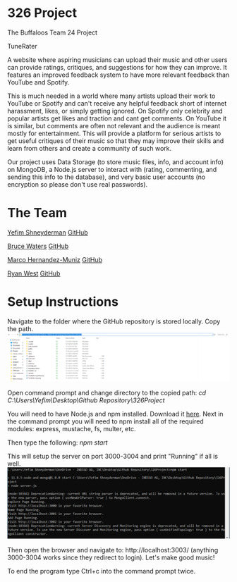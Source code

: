 # 326 Project
The Buffaloos
Team 24 Project

TuneRater

A website where aspiring musicians can upload their music and other users can provide ratings, critiques, and suggestions for how they can improve. It features an improved feedback system to have more relevant feedback than YouTube and Spotify.

This is much needed in a world where many artists upload their work to YouTube or Spotify and can't receive any helpful feedback short of internet harassment, likes, or simply getting ignored. On Spotify only celebrity and popular artists get likes and traction and cant get comments. On YouTube it is similar, but comments are often not relevant and the audience is meant mostly for entertainment. This will provide a platform for serious artists to get useful critiques of their music so that they may improve their skills and learn from others and create a community of such work.

Our project uses Data Storage (to store music files, info, and account info) on MongoDB, a Node.js server to interact with (rating, commenting, and sending this info to the database), and very basic user accounts (no encryption so please don't use real passwords).

# The Team

[Yefim Shneyderman](/team/Yefim.md) [GitHub](https://github.com/yshneyderman)

[Bruce Waters](/team/Bruce.md) [GitHub](https://github.com/watersbruce)

[Marco Hernandez-Muniz](/team/Marco.md) [GitHub](https://github.com/marcohmuniz)

[Ryan West](/team/Ryan.md) [GitHub](https://github.com/rdwestinator)

# Setup Instructions

Navigate to the folder where the GitHub repository is stored locally. Copy the path.
![FS](fs.png)

Open command prompt and change directory to the copied path:
    *cd C:\Users\Yefim\Desktop\Github Repository\326Project*

You will need to have Node.js and npm installed. Download it [here](https://nodejs.org/en/download/).
Next in the command prompt you will need to npm install all of the required modules: express, mustache, fs, multer, etc.

Then type the following:
    *npm start*

This will setup the server on port 3000-3004 and print "Running" if all is well.
![cmd](cmd.png)

Then open the browser and navigate to: http://localhost:3003/ (anything 3000-3004 works since they redirect to login). Let's make good music!

To end the program type Ctrl+c into the command prompt twice.
